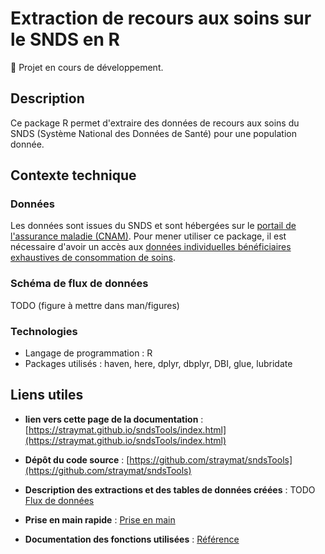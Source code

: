 # Extraction de recours aux soins sur le SNDS en R 

🚧 Projet en cours de développement.

## Description

Ce package R permet d'extraire des données de recours aux soins du SNDS (Système National des Données de Santé) pour une population donnée. 

## Contexte technique

### Données 

Les données sont issues du SNDS et sont hébergées sur le [portail de l'assurance maladie (CNAM)](https://portail.sniiram.ameli.fr/). Pour mener utiliser ce package, il est nécessaire d'avoir un accès aux [données individuelles bénéficiaires exhaustives de consommation de soins](https://documentation-snds.health-data-hub.fr/snds/formation_snds/documents_cnam/guides_pedagogiques_snds/guide_pedagogique_acces_permanents.html#qui-a-acces-au-snds-et-a-quelles-donnees). 

###  Schéma de flux de données

TODO (figure à mettre dans man/figures)

### Technologies

- Langage de programmation : R
- Packages utilisés : haven, here, dplyr, dbplyr, DBI, glue, lubridate


## Liens utiles 

- **lien vers cette page de la documentation** : [https://straymat.github.io/sndsTools/index.html](https://straymat.github.io/sndsTools/index.html)

- **Dépôt du code source** : [https://github.com/straymat/sndsTools](https://github.com/straymat/sndsTools)

- **Description des extractions et des tables de données créées** : TODO [Flux de données](articles/data.html)

- **Prise en main rapide** : [Prise en main](articles/sndsTools.html)

- **Documentation des fonctions utilisées** : [Référence](reference/index.html)
